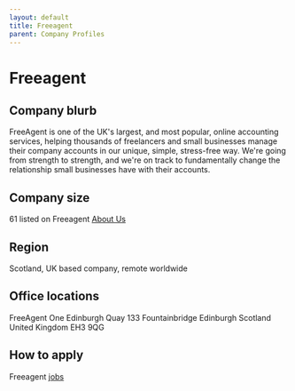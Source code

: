```yaml
---
layout: default
title: Freeagent
parent: Company Profiles
---
```


# Freeagent

## Company blurb

FreeAgent is one of the UK's largest, and most popular, online accounting services, helping thousands of freelancers and small businesses manage their company accounts in our unique, simple, stress-free way. We're going from strength to strength, and we're on track to fundamentally change the relationship small businesses have with their accounts.

## Company size

61 listed on Freeagent [About Us](http://www.freeagent.com/company/about-us)

## Region

Scotland, UK based company, remote worldwide

## Office locations

FreeAgent
One Edinburgh Quay
133 Fountainbridge
Edinburgh
Scotland United Kingdom
EH3 9QG

## How to apply

Freeagent [jobs](http://www.freeagent.com/company/jobs/)
